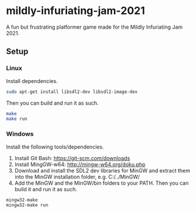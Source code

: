 # mildly-infuriating-jam-2021
A fun but frustrating platformer game made for the Mildly Infuriating Jam 2021.

## Setup
### Linux
Install dependencies.
```bash
sudo apt-get install libsdl2-dev libsdl2-image-dev
```
Then you can build and run it as such.
```bash
make
make run
```
### Windows
Install the following tools/dependencies.
1. Install Git Bash: https://git-scm.com/downloads
2. Install MingGW-w64: http://mingw-w64.org/doku.php
3. Download and install the SDL2 dev libraries for MinGW and extract them into the MinGW installation folder, e.g. C:/../MinGW/
4. Add the MinGW and the MinGW/bin folders to your PATH.
Then you can build it and run it as such.
```bash
mingw32-make
mingw32-make run
```
